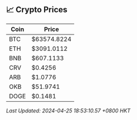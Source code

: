 ## 📈 Crypto Prices

| Coin | Price |
| ---- | ----- |
| BTC | $63574.8224 |
| ETH | $3091.0112 |
| BNB | $607.1133 |
| CRV | $0.4256 |
| ARB | $1.0776 |
| OKB | $51.9741 |
| DOGE | $0.1481 |

_Last Updated: 2024-04-25 18:53:10.57 +0800 HKT_